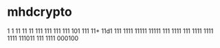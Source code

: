 
# mhdcrypto
1
1
11
11
11
111
111
111
111
101
111
11+
11d1
111
1111
11111
11111
111
1111
111
1111
1111
1111
111011
111
1111
000100
